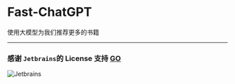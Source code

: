 # Fast-ChatGPT

使用大模型为我们推荐更多的书籍

---

### 感谢 `Jetbrains`的 License 支持  [GO](https://jb.gg/OpenSourceSupport)

![Jetbrains](https://resources.jetbrains.com/storage/products/company/brand/logos/jb_beam.png)
